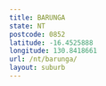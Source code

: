 ```yaml
---
title: BARUNGA
state: NT
postcode: 0852
latitude: -16.4525888
longitude: 130.8418661
url: /nt/barunga/
layout: suburb
---
```

